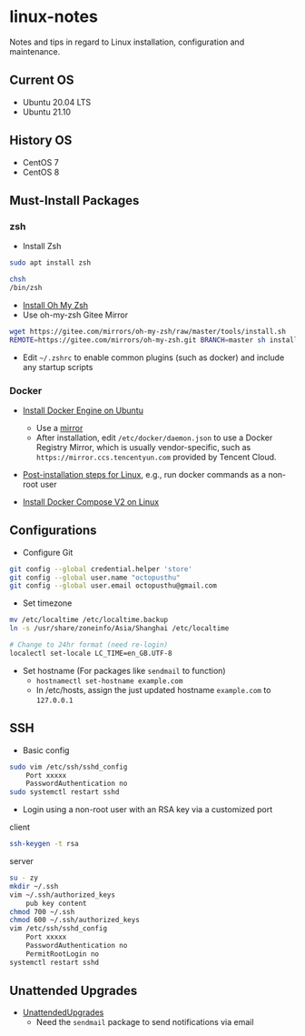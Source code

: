 # linux-notes

Notes and tips in regard to Linux installation, configuration and maintenance.

## Current OS

- Ubuntu 20.04 LTS
- Ubuntu 21.10

## History OS

- CentOS 7
- CentOS 8

## Must-Install Packages

### zsh

- Install Zsh

```bash
sudo apt install zsh

chsh
/bin/zsh
```

- [Install Oh My Zsh](https://ohmyz.sh/)
- Use oh-my-zsh Gitee Mirror

```bash
wget https://gitee.com/mirrors/oh-my-zsh/raw/master/tools/install.sh
REMOTE=https://gitee.com/mirrors/oh-my-zsh.git BRANCH=master sh install.sh
```

- Edit `~/.zshrc` to enable common plugins (such as docker) and include any startup scripts

### Docker

- [Install Docker Engine on Ubuntu](https://docs.docker.com/engine/install/ubuntu/)
  - Use a [mirror](https://mirrors.tuna.tsinghua.edu.cn/help/docker-ce/)
  - After installation, edit `/etc/docker/daemon.json` to use a Docker Registry Mirror, which is usually vendor-specific, such as `https://mirror.ccs.tencentyun.com` provided by Tencent Cloud.

- [Post-installation steps for Linux](https://docs.docker.com/engine/install/linux-postinstall/), e.g., run docker commands as a non-root user

- [Install Docker Compose V2 on Linux](https://docs.docker.com/compose/cli-command/#install-on-linux)

## Configurations

- Configure Git

```bash
git config --global credential.helper 'store'
git config --global user.name "octopusthu"
git config --global user.email octopusthu@gmail.com
```

- Set timezone

```bash
mv /etc/localtime /etc/localtime.backup
ln -s /usr/share/zoneinfo/Asia/Shanghai /etc/localtime

# Change to 24hr format (need re-login)
localectl set-locale LC_TIME=en_GB.UTF-8
```

- Set hostname (For packages like `sendmail` to function)
  - `hostnamectl set-hostname example.com`
  - In /etc/hosts, assign the just updated hostname `example.com` to `127.0.0.1`

## SSH

- Basic config

```bash
sudo vim /etc/ssh/sshd_config
    Port xxxxx
    PasswordAuthentication no
sudo systemctl restart sshd
```

- Login using a non-root user with an RSA key via a customized port

client

```bash
ssh-keygen -t rsa
```

server

```bash
su - zy
mkdir ~/.ssh
vim ~/.ssh/authorized_keys
    pub key content
chmod 700 ~/.ssh
chmod 600 ~/.ssh/authorized_keys
vim /etc/ssh/sshd_config
    Port xxxxx
    PasswordAuthentication no
    PermitRootLogin no
systemctl restart sshd
```

## Unattended Upgrades

- [UnattendedUpgrades](https://wiki.debian.org/UnattendedUpgrades)
  - Need the `sendmail` package to send notifications via email
